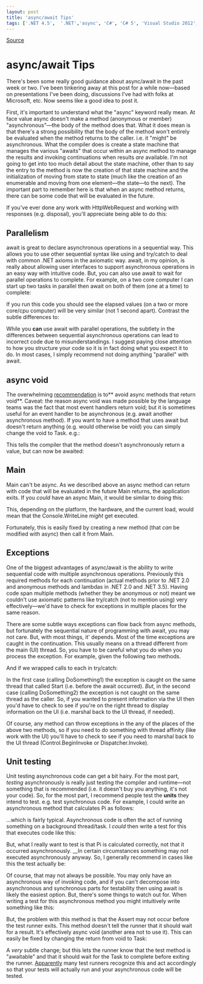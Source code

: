 ```yaml
---
layout: post
title: 'async/await Tips'
tags: ['.NET 4.5',  '.NET','async', 'C#', 'C# 5', 'Visual Studio 2012', 'msmvps']
---
```

[Source](http://blogs.msmvps.com/peterritchie/2013/02/13/async-await-gotchas/ "Permalink to async/await Tips")

# async/await Tips

There's been some really good guidance about async/await in the past week or two. I've been tinkering away at this post for a while now—based on presentations I've been doing, discussions I've had with folks at Microsoft, etc. Now seems like a good idea to post it.

First, it's important to understand what the "async" keyword really mean. At face value async doesn't make a method (anonymous or member) "asynchronous"—the body of the method does that. What it does mean is that there's a strong possibility that the body of the method won't entirely be evaluated when the method returns to the caller. i.e. it "might" be asynchronous. What the compiler does is create a state machine that manages the various "awaits" that occur within an async method to manage the results and invoking continuations when results _are_ available. I'm not going to get into too much detail about the state machine, other than to say the entry to the method is now the creation of that state machine and the initialization of moving from state to state (much like the creation of an enumerable and moving from one element—the state—to the next). The important part to remember here is that when an async method returns, there can be some code that will be evaluated in the future.

If you've ever done any work with HttpWebRequest and working with responses (e.g. disposal), you'll appreciate being able to do this:

## Parallelism

await is great to declare asynchronous operations in a sequential way. This allows you to use other sequential syntax like using and try/catch to deal with common .NET axioms in the axiomatic way. await, in my opinion, is really about allowing user interfaces to support asynchronous operations in an easy way with intuitive code. But, you can also use await to wait for parallel operations to complete. For example, on a two core computer I can start up two tasks in parallel then await on both of them (one at a time) to complete:

If you run this code you should see the elapsed values (on a two or more core/cpu computer) will be very similar (not 1 second apart). Contrast the subtle differences to:

While you **can** use await with parallel operations, the subtlety in the differences between sequential asynchronous operations can lead to incorrect code due to misunderstandings. I suggest paying close attention to how you structure your code so it is in fact doing what you expect it to do. In most cases, I simply recommend not doing anything "parallel" with await.

## async void

The overwhelming [recommendation][1] is to** avoid async methods that return void**. Caveat: the reason async void was made possible by the language teams was the fact that most event handlers return void; but it is sometimes useful for an event handler to be asynchronous (e.g. await another asynchronous method). If you want to have a method that uses await but doesn't return anything (e.g. would otherwise be void) you can simply change the void to Task. e.g.:

This tells the compiler that the method doesn't asynchronously return a value, but can now be awaited:

## Main

Main can't be async. As we described above an async method can return with code that will be evaluated in the future Main returns, the application exits. If you *could* have an async Main, it would be similar to doing this:

This, depending on the platform, the hardware, and the current load, would mean that the Console.WriteLine *might* get executed.

Fortunately, this is easily fixed by creating a new method (that _can_ be modified with async) then call it from Main.

## Exceptions

One of the biggest advantages of async/await is the ability to write sequential code with multiple asynchronous operations. Previously this required methods for each continuation (actual methods prior to .NET 2.0 and anonymous methods and lambdas in .NET 2.0 and .NET 3.5). Having code span multiple methods (whether they be anonymous or not) meant we couldn't use axiomatic patterns like try/catch (not to mention using) very effectively—we'd have to check for exceptions in multiple places for the same reason.

There are some subtle ways exceptions can flow back from async methods, but fortunately the sequential nature of programming with await, you may not care. But, with most things, it' depends. Most of the time exceptions are caught in the continuation. This usually means on a thread different from the main (UI) thread. So, you have to be careful what you do when you process the exception. For example, given the following two methods.

And if we wrapped calls to each in try/catch:

In the first case (calling DoSomething1) the exception is caught on the same thread that called Start (i.e. before the await occurred). *But*, in the second case (calling DoSomething2) the exception is not caught on the same thread as the caller. So, if you wanted to present information via the UI then you'd have to check to see if you're on the right thread to display information on the UI (i.e. marshal back to the UI thread, if needed).

Of course, any method can throw exceptions in the any of the places of the above two methods, so if you need to do something with thread affinity (like work with the UI) you'll have to check to see if you need to marshal back to the UI thread (Control.BeginInvoke or Dispatcher.Invoke).

## Unit testing

Unit testing asynchronous code can get a bit hairy. For the most part, _testing_ asynchronously is really just testing the compiler and runtime—not something that is recommended (i.e. it doesn't buy you anything, it's not your code). So, for the most part, I recommend people test the **units** they intend to test. e.g. test synchronous code. For example, I could write an asynchronous method that calculates Pi as follows:

…which is fairly typical. Asynchronous code is often the act of running something on a background thread/task. I *could* then write a test for this that executes code like this:

But, what I really want to test is that Pi is calculated correctly, not that it occurred asynchronously. __In certain circumstances something may *not* executed asynchronously anyway. So, I generally recommend in cases like this the test actually be:

Of course, that may not always be possible. You may only have an asynchronous way of invoking code, and if you can't decompose into asynchronous and synchronous parts for testability then using await is likely the easiest option. But, there's some things to watch out for. When writing a test for this asynchronous method you might intuitively write something like this:

But, the problem with this method is that the Assert may not occur before the test runner exits. This method doesn't tell the runner that it should wait for a result. It's effectively async void (another area not to use it). This can easily be fixed by changing the return from void to Task:

A *very* subtle change; but this lets the runner know that the test method is "awaitable" and that it should wait for the Task to complete before exiting the runner. [Apparently][2] many test runners recognize this and act accordingly so that your tests will actually run and your asynchronous code will be tested.

[1]: http://bit.ly/157pMEb
[2]: http://www.srtsolutions.com/testing-async-methods-in-c-5


